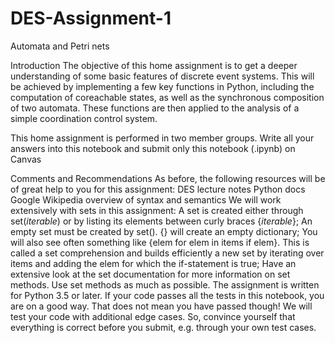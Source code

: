 # DES-Assignment-1
Automata and Petri nets

Introduction
The objective of this home assignment is to get a deeper understanding of some basic features of discrete event systems. This will be achieved by implementing a few key functions in Python, including the computation of coreachable states, as well as the synchronous composition of two automata. These functions are then applied to the analysis of a simple coordination control system.

This home assignment is performed in two member groups. Write all your answers into this notebook and submit only this notebook (.ipynb) on Canvas

Comments and Recommendations
As before, the following resources will be of great help to you for this assignment:
DES lecture notes
Python docs
Google
Wikipedia overview of syntax and semantics
We will work extensively with sets in this assignment:
A set is created either through set(*iterable*) or by listing its elements between curly braces {*iterable*};
An empty set must be created by set(). {} will create an empty dictionary;
You will also see often something like {elem for elem in items if elem}. This is called a set comprehension and builds efficiently a new set by iterating over items and adding the elem for which the if-statement is true;
Have an extensive look at the set documentation for more information on set methods. Use set methods as much as possible.
The assignment is written for Python 3.5 or later.
If your code passes all the tests in this notebook, you are on a good way. That does not mean you have passed though! We will test your code with additional edge cases. So, convince yourself that everything is correct before you submit, e.g. through your own test cases.
